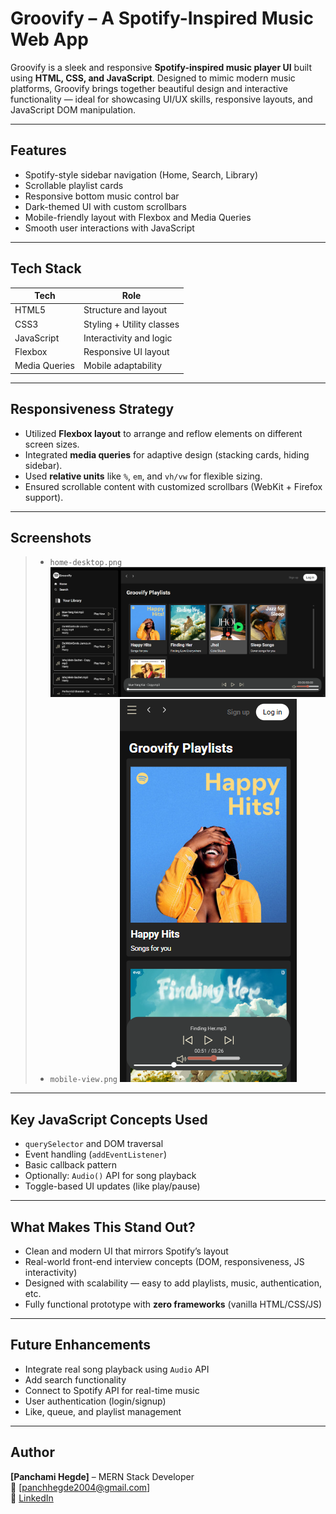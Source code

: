 # Groovify – A Spotify-Inspired Music Web App

Groovify is a sleek and responsive **Spotify-inspired music player UI** built using **HTML, CSS, and JavaScript**. Designed to mimic modern music platforms, Groovify brings together beautiful design and interactive functionality — ideal for showcasing UI/UX skills, responsive layouts, and JavaScript DOM manipulation.

---

## Features

-  Spotify-style sidebar navigation (Home, Search, Library)
-  Scrollable playlist cards
-  Responsive bottom music control bar
-  Dark-themed UI with custom scrollbars
-  Mobile-friendly layout with Flexbox and Media Queries
-  Smooth user interactions with JavaScript

---

## Tech Stack

| Tech        | Role                         |
|-------------|------------------------------|
| HTML5       | Structure and layout         |
| CSS3        | Styling + Utility classes    |
| JavaScript  | Interactivity and logic      |
| Flexbox     | Responsive UI layout         |
| Media Queries | Mobile adaptability         |

---

## Responsiveness Strategy

- Utilized **Flexbox layout** to arrange and reflow elements on different screen sizes.
- Integrated **media queries** for adaptive design (stacking cards, hiding sidebar).
- Used **relative units** like `%`, `em`, and `vh/vw` for flexible sizing.
- Ensured scrollable content with customized scrollbars (WebKit + Firefox support).

---

## Screenshots


> - `home-desktop.png`
![alt text](image.png)
> - `mobile-view.png`
![alt text](image-1.png)


---

## Key JavaScript Concepts Used

- `querySelector` and DOM traversal
- Event handling (`addEventListener`)
- Basic callback pattern
- Optionally: `Audio()` API for song playback
- Toggle-based UI updates (like play/pause)

---

## What Makes This Stand Out?

- Clean and modern UI that mirrors Spotify’s layout
- Real-world front-end interview concepts (DOM, responsiveness, JS interactivity)
- Designed with scalability — easy to add playlists, music, authentication, etc.
- Fully functional prototype with **zero frameworks** (vanilla HTML/CSS/JS)

---

## Future Enhancements

- Integrate real song playback using `Audio` API
- Add search functionality
- Connect to Spotify API for real-time music
- User authentication (login/signup)
- Like, queue, and playlist management

---

## Author

**[Panchami Hegde]** – MERN Stack Developer  
📧 [panchhegde2004@gmail.com]  
🔗 [LinkedIn](https://www.linkedin.com/in/panchami-hegde/) 






